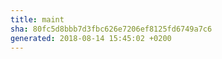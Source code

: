 ```yaml
---
title: maint
sha: 80fc5d8bbb7d3fbc626e7206ef8125fd6749a7c6
generated: 2018-08-14 15:45:02 +0200
---
```

